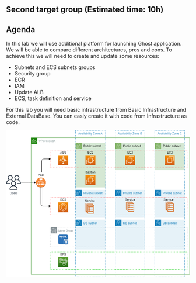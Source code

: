 ## Second target group (Estimated time: 10h)

## Agenda
In this lab we will use additional platform for launching Ghost application. We will be able to compare different architectures, pros and cons.
To achieve this we will need to create and update some resources:

- Subnets and ECS subnets groups
- Security group
- ECR
- IAM
- Update ALB
- ECS, task definition and service

For this lab you will need basic infrastructure from Basic Infrastructure and External DataBase. You can easly create it with code from Infrastructure as code.

![Architecture](images/FullInfrastructure.png)